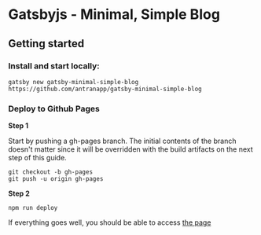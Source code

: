 # Gatsbyjs - Minimal, Simple Blog

## Getting started

### Install and start locally:

```shell
gatsby new gatsby-minimal-simple-blog https://github.com/antranapp/gatsby-minimal-simple-blog
```

### Deploy to Github Pages

**Step 1**

Start by pushing a gh-pages branch. The initial contents of the branch doesn't matter since it will be overridden with the build artifacts on the next step of this guide.

```shell
git checkout -b gh-pages
git push -u origin gh-pages
```

**Step 2**

```shell
npm run deploy
```

If everything goes well, you should be able to access [the page](https://antranapp.github.io/gatsby-minimal-simple-blog/)
